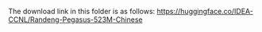 The download link in this folder is as follows:
https://huggingface.co/IDEA-CCNL/Randeng-Pegasus-523M-Chinese
